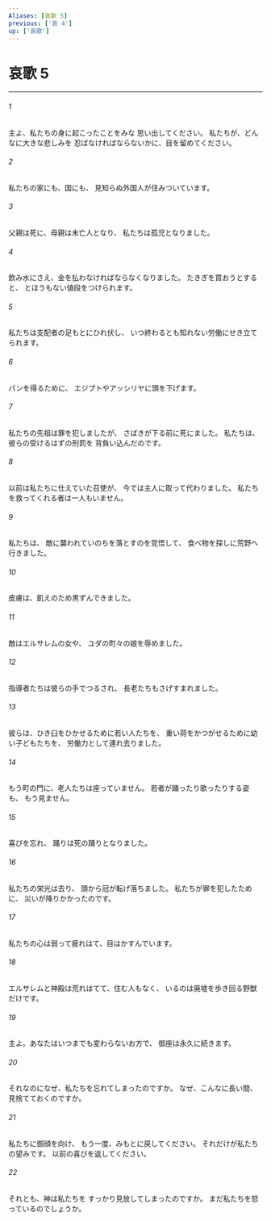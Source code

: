```yaml
---
Aliases: [哀歌 5]
previous: ['哀 4']
up: ['哀歌']
---
```

# 哀歌 5

***




###### 1 

主よ、私たちの身に起こったことをみな 思い出してください。 私たちが、どんなに大きな悲しみを 忍ばなければならないかに、目を留めてください。 



###### 2 

私たちの家にも、国にも、 見知らぬ外国人が住みついています。 



###### 3 

父親は死に、母親は未亡人となり、 私たちは孤児となりました。 



###### 4 

飲み水にさえ、金を払わなければならなくなりました。 たきぎを買おうとすると、 とほうもない値段をつけられます。 



###### 5 

私たちは支配者の足もとにひれ伏し、 いつ終わるとも知れない労働にせき立てられます。 



###### 6 

パンを得るために、 エジプトやアッシリヤに頭を下げます。 



###### 7 

私たちの先祖は罪を犯しましたが、 さばきが下る前に死にました。 私たちは、彼らの受けるはずの刑罰を 背負い込んだのです。 



###### 8 

以前は私たちに仕えていた召使が、 今では主人に取って代わりました。 私たちを救ってくれる者は一人もいません。 



###### 9 

私たちは、 敵に襲われていのちを落とすのを覚悟して、 食べ物を探しに荒野へ行きました。 



###### 10 

皮膚は、飢えのため黒ずんできました。 



###### 11 

敵はエルサレムの女や、 ユダの町々の娘を辱めました。 



###### 12 

指導者たちは彼らの手でつるされ、 長老たちもさげすまれました。 



###### 13 

彼らは、ひき臼をひかせるために若い人たちを、 重い荷をかつがせるために幼い子どもたちを、 労働力として連れ去りました。 



###### 14 

もう町の門に、老人たちは座っていません。 若者が踊ったり歌ったりする姿も、 もう見ません。 



###### 15 

喜びを忘れ、 踊りは死の踊りとなりました。 



###### 16 

私たちの栄光は去り、 頭から冠が転げ落ちました。 私たちが罪を犯したために、 災いが降りかかったのです。 



###### 17 

私たちの心は弱って疲れはて、目はかすんでいます。 



###### 18 

エルサレムと神殿は荒れはてて、住む人もなく、 いるのは廃墟を歩き回る野獣だけです。 



###### 19 

主よ。あなたはいつまでも変わらないお方で、 御座は永久に続きます。 



###### 20 

それなのになぜ、私たちを忘れてしまったのですか。 なぜ、こんなに長い間、 見捨てておくのですか。 



###### 21 

私たちに御顔を向け、 もう一度、みもとに戻してください。 それだけが私たちの望みです。 以前の喜びを返してください。 



###### 22 

それとも、神は私たちを すっかり見放してしまったのですか。 まだ私たちを怒っているのでしょうか。

